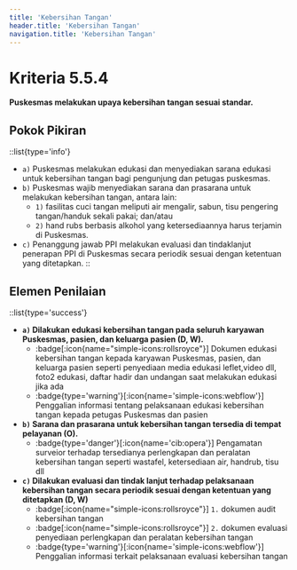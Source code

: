 ```yaml
---
title: 'Kebersihan Tangan'
header.title: 'Kebersihan Tangan'
navigation.title: 'Kebersihan Tangan'
---
```


# Kriteria 5.5.4 
**Puskesmas melakukan upaya kebersihan tangan sesuai standar.**

## Pokok Pikiran 
::list{type='info'}
- `a)` Puskesmas melakukan edukasi dan menyediakan sarana edukasi untuk kebersihan tangan bagi pengunjung dan petugas puskesmas. 
- `b)` Puskesmas wajib menyediakan sarana dan prasarana untuk melakukan kebersihan tangan, antara lain: 
  - `1)` fasilitas cuci tangan meliputi air mengalir, sabun, tisu pengering tangan/handuk sekali pakai; dan/atau 
  - `2)` hand rubs berbasis alkohol yang ketersediaannya harus terjamin di Puskesmas. 
- `c)` Penanggung jawab PPI melakukan evaluasi dan tindaklanjut penerapan PPI di Puskesmas secara periodik sesuai dengan ketentuan yang ditetapkan. 
::
## Elemen Penilaian 
::list{type='success'}
- **`a)` Dilakukan edukasi kebersihan tangan pada seluruh karyawan Puskesmas, pasien, dan keluarga pasien (D, W).**  
  - :badge[:icon{name="simple-icons:rollsroyce"}] Dokumen edukasi kebersihan tangan kepada karyawan Puskesmas, pasien, dan keluarga pasien seperti penyediaan media edukasi leflet,video dll, foto2 edukasi, daftar hadir dan undangan saat melakukan edukasi jika ada
  - :badge{type='warning'}[:icon{name='simple-icons:webflow'}] Penggalian informasi tentang pelaksanaan edukasi kebersihan tangan kepada petugas Puskesmas dan pasien 
- **`b)` Sarana dan prasarana untuk kebersihan tangan tersedia di tempat pelayanan (O).**  
  - :badge{type='danger'}[:icon{name='cib:opera'}] Pengamatan surveior terhadap tersedianya perlengkapan dan peralatan kebersihan tangan seperti wastafel, ketersediaan air, handrub, tisu dll 
- **`c)` Dilakukan evaluasi dan tindak lanjut terhadap pelaksanaan kebersihan tangan secara periodik sesuai dengan ketentuan yang ditetapkan (D, W)** 
  - :badge[:icon{name="simple-icons:rollsroyce"}] `1.` dokumen audit kebersihan tangan 
  - :badge[:icon{name="simple-icons:rollsroyce"}] `2.` dokumen evaluasi penyediaan perlengkapan dan peralatan kebersihan tangan
  - :badge{type='warning'}[:icon{name='simple-icons:webflow'}] Penggalian informasi terkait pelaksanaan evaluasi kebersihan tangan 
